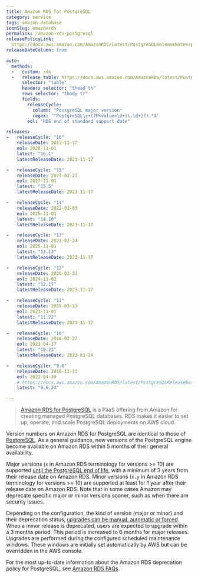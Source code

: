 ```yaml
---
title: Amazon RDS for PostgreSQL
category: service
tags: amazon database
iconSlug: amazonrds
permalink: /amazon-rds-postgresql
releasePolicyLink:
  https://docs.aws.amazon.com/AmazonRDS/latest/PostgreSQLReleaseNotes/postgresql-release-calendar.html
releaseDateColumn: true

auto:
  methods:
  -   custom: rds
  -   release_table: https://docs.aws.amazon.com/AmazonRDS/latest/PostgreSQLReleaseNotes/postgresql-release-calendar.html
      selector: "table"
      headers_selector: "thead th"
      rows_selector: "tbody tr"
      fields:
        releaseCycle:
          column: "PostgreSQL major version"
          regex: '^PostgreSQL\s+(?P<value>\d+(\.\d+)?).*$'
        eol: "RDS end of standard support date"

releases:
-   releaseCycle: "16"
    releaseDate: 2023-11-17
    eol: 2028-11-01
    latest: "16.1"
    latestReleaseDate: 2023-11-17

-   releaseCycle: "15"
    releaseDate: 2023-02-27
    eol: 2027-11-01
    latest: "15.5"
    latestReleaseDate: 2023-11-17

-   releaseCycle: "14"
    releaseDate: 2022-02-03
    eol: 2026-11-01
    latest: "14.10"
    latestReleaseDate: 2023-11-17

-   releaseCycle: "13"
    releaseDate: 2021-02-24
    eol: 2025-11-01
    latest: "13.13"
    latestReleaseDate: 2023-11-17

-   releaseCycle: "12"
    releaseDate: 2020-03-31
    eol: 2024-11-01
    latest: "12.17"
    latestReleaseDate: 2023-11-17

-   releaseCycle: "11"
    releaseDate: 2019-03-13
    eol: 2023-11-01
    latest: "11.22"
    latestReleaseDate: 2023-11-17

-   releaseCycle: "10"
    releaseDate: 2018-02-27
    eol: 2023-04-17
    latest: "10.23"
    latestReleaseDate: 2023-01-24

-   releaseCycle: "9.6"
    releaseDate: 2016-11-11
    eol: 2022-04-30
    # https://docs.aws.amazon.com/AmazonRDS/latest/PostgreSQLReleaseNotes/postgresql-versions.html#postgresql-versions-version96
    latest: "9.6.24"

---
```


> [Amazon RDS for PostgreSQL](https://aws.amazon.com/rds/postgresql) is a PaaS offering from Amazon
> for creating managed PostgreSQL databases. RDS makes it easier to set up, operate, and scale
> PostgreSQL deployments on AWS cloud.

Version numbers on Amazon RDS for PostgreSQL are identical to those of [PostgreSQL](/postgresql).
As a general guidance, new versions of the PostgreSQL engine become available on Amazon RDS within 5
months of their general availability.

Major versions (`x` in Amazon RDS terminology for versions >= 10) are supported
[until the PostgreSQL end of life](/postgresql), with a minimum of 3 years from their release date
on Amazon RDS. Minor versions (`x.y` in Amazon RDS terminology for versions >= 10) are supported at
least for 1 year after their release date on Amazon RDS. Note that in some cases Amazon may
deprecate specific major or minor versions sooner, such as when there are security issues.

Depending on the configuration, the kind of version (major or minor) and their deprecation status,
[upgrades can be manual, automatic or forced](https://aws.amazon.com/rds/faqs/#How_do_I_control_if_and_when_the_engine_version_of_my_DB_instance_is_upgraded_to_new_supported_versions.3F).
When a minor release is deprecated, users are expected to upgrade within a 3 months period. This
period is increased to 6 months for major releases. Upgrades are performed during the configured
scheduled maintenance windows. These windows are initially set automatically by AWS but can be
overridden in the AWS console.

For the most up-to-date information about the Amazon RDS deprecation policy for PostgreSQL, see
[Amazon RDS FAQs](http://aws.amazon.com/rds/faqs/).
